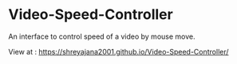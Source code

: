# Video-Speed-Controller
An interface to control speed of a video by mouse move.

View at : https://shreyajana2001.github.io/Video-Speed-Controller/
